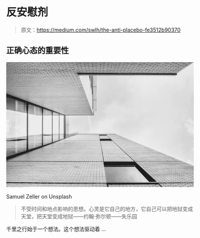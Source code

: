 # 反安慰剂

> 原文：<https://medium.com/swlh/the-anti-placebo-fe3512b90370>

## 正确心态的重要性

![](img/346fe49c1ce6ae797fc08907c5450039.png)

Samuel Zeller on Unsplash

> 不受时间和地点影响的思想。心灵是它自己的地方，它自己可以把地狱变成天堂，把天堂变成地狱——约翰·弥尔顿——失乐园

千里之行始于一个想法。这个想法驱动着 …